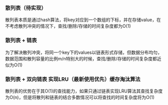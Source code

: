 ### 散列表（待实现）

散列表本质是通过hash算法，将key对应到一个数组的下标，并在存储value，在不考虑散列冲突的情况下，查找/删除/存储的时间复杂度都为O(1)

### 散列表 + 链表

为了解决散列冲突，将同一个key下的values以链表形式存储，但数据分布均匀，数据范围和散列容量的比例m/n特别大的时候，查找/删除/存储的时间复杂度都近似为O(1)

### 散列表 + 双向链表 实现LRU（最新使用优先）缓存淘汰算法

散列表的优势在于其O(1)的查找能力，如果只通过链表实现LRU算法其查找复杂度为O(n)，但是将散列和链表的结合多数情况可以将查找的时间复杂度将为O(1)